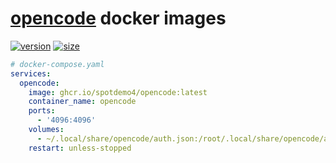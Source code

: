 # [opencode](https://github.com/sst/opencode) docker images

[![version](https://ghcr-badge.egpl.dev/spotdemo4/opencode/latest_tag?color=%2344cc11&ignore=latest&label=version&trim=)](https://github.com/spotdemo4/opencode-docker/pkgs/container/opencode)
[![size](https://ghcr-badge.egpl.dev/spotdemo4/opencode/size?color=%2344cc11&tag=latest&label=image+size&trim=)](https://github.com/spotdemo4/opencode-docker/pkgs/container/opencode)

```yaml
# docker-compose.yaml
services:
  opencode:
    image: ghcr.io/spotdemo4/opencode:latest
    container_name: opencode
    ports:
      - '4096:4096'
    volumes:
      - ~/.local/share/opencode/auth.json:/root/.local/share/opencode/auth.json
    restart: unless-stopped
```